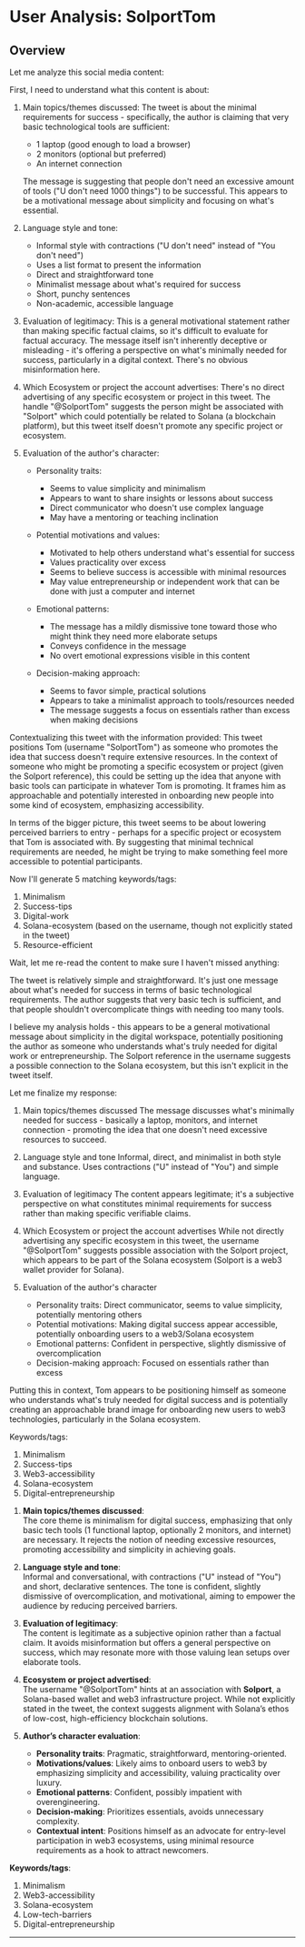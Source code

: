 # User Analysis: SolportTom

## Overview

<think>
Let me analyze this social media content:

First, I need to understand what this content is about:

1. Main topics/themes discussed:
   The tweet is about the minimal requirements for success - specifically, the author is claiming that very basic technological tools are sufficient:
   - 1 laptop (good enough to load a browser)
   - 2 monitors (optional but preferred)
   - An internet connection

   The message is suggesting that people don't need an excessive amount of tools ("U don't need 1000 things") to be successful. This appears to be a motivational message about simplicity and focusing on what's essential.

2. Language style and tone:
   - Informal style with contractions ("U don't need" instead of "You don't need")
   - Uses a list format to present the information
   - Direct and straightforward tone
   - Minimalist message about what's required for success
   - Short, punchy sentences
   - Non-academic, accessible language

3. Evaluation of legitimacy:
   This is a general motivational statement rather than making specific factual claims, so it's difficult to evaluate for factual accuracy. The message itself isn't inherently deceptive or misleading - it's offering a perspective on what's minimally needed for success, particularly in a digital context. There's no obvious misinformation here.

4. Which Ecosystem or project the account advertises:
   There's no direct advertising of any specific ecosystem or project in this tweet. The handle "@SolportTom" suggests the person might be associated with "Solport" which could potentially be related to Solana (a blockchain platform), but this tweet itself doesn't promote any specific project or ecosystem.

5. Evaluation of the author's character:

   - Personality traits:
     * Seems to value simplicity and minimalism
     * Appears to want to share insights or lessons about success
     * Direct communicator who doesn't use complex language
     * May have a mentoring or teaching inclination

   - Potential motivations and values:
     * Motivated to help others understand what's essential for success
     * Values practicality over excess
     * Seems to believe success is accessible with minimal resources
     * May value entrepreneurship or independent work that can be done with just a computer and internet

   - Emotional patterns:
     * The message has a mildly dismissive tone toward those who might think they need more elaborate setups
     * Conveys confidence in the message
     * No overt emotional expressions visible in this content

   - Decision-making approach:
     * Seems to favor simple, practical solutions
     * Appears to take a minimalist approach to tools/resources needed
     * The message suggests a focus on essentials rather than excess when making decisions

Contextualizing this tweet with the information provided:
This tweet positions Tom (username "SolportTom") as someone who promotes the idea that success doesn't require extensive resources. In the context of someone who might be promoting a specific ecosystem or project (given the Solport reference), this could be setting up the idea that anyone with basic tools can participate in whatever Tom is promoting. It frames him as approachable and potentially interested in onboarding new people into some kind of ecosystem, emphasizing accessibility.

In terms of the bigger picture, this tweet seems to be about lowering perceived barriers to entry - perhaps for a specific project or ecosystem that Tom is associated with. By suggesting that minimal technical requirements are needed, he might be trying to make something feel more accessible to potential participants.

Now I'll generate 5 matching keywords/tags:
1. Minimalism
2. Success-tips
3. Digital-work
4. Solana-ecosystem (based on the username, though not explicitly stated in the tweet)
5. Resource-efficient

Wait, let me re-read the content to make sure I haven't missed anything:

The tweet is relatively simple and straightforward. It's just one message about what's needed for success in terms of basic technological requirements. The author suggests that very basic tech is sufficient, and that people shouldn't overcomplicate things with needing too many tools.

I believe my analysis holds - this appears to be a general motivational message about simplicity in the digital workspace, potentially positioning the author as someone who understands what's truly needed for digital work or entrepreneurship. The Solport reference in the username suggests a possible connection to the Solana ecosystem, but this isn't explicit in the tweet itself.

Let me finalize my response:

1. Main topics/themes discussed
   The message discusses what's minimally needed for success - basically a laptop, monitors, and internet connection - promoting the idea that one doesn't need excessive resources to succeed.

2. Language style and tone
   Informal, direct, and minimalist in both style and substance. Uses contractions ("U" instead of "You") and simple language.

3. Evaluation of legitimacy
   The content appears legitimate; it's a subjective perspective on what constitutes minimal requirements for success rather than making specific verifiable claims.

4. Which Ecosystem or project the account advertises
   While not directly advertising any specific ecosystem in this tweet, the username "@SolportTom" suggests possible association with the Solport project, which appears to be part of the Solana ecosystem (Solport is a web3 wallet provider for Solana).

5. Evaluation of the author's character
   - Personality traits: Direct communicator, seems to value simplicity, potentially mentoring others
   - Potential motivations: Making digital success appear accessible, potentially onboarding users to a web3/Solana ecosystem
   - Emotional patterns: Confident in perspective, slightly dismissive of overcomplication
   - Decision-making approach: Focused on essentials rather than excess

Putting this in context, Tom appears to be positioning himself as someone who understands what's truly needed for digital success and is potentially creating an approachable brand image for onboarding new users to web3 technologies, particularly in the Solana ecosystem.

Keywords/tags: 
1. Minimalism
2. Success-tips
3. Web3-accessibility
4. Solana-ecosystem
5. Digital-entrepreneurship
</think>

1. **Main topics/themes discussed**:  
   The core theme is minimalism for digital success, emphasizing that only basic tech tools (1 functional laptop, optionally 2 monitors, and internet) are necessary. It rejects the notion of needing excessive resources, promoting accessibility and simplicity in achieving goals.

2. **Language style and tone**:  
   Informal and conversational, with contractions ("U" instead of "You") and short, declarative sentences. The tone is confident, slightly dismissive of overcomplication, and motivational, aiming to empower the audience by reducing perceived barriers.

3. **Evaluation of legitimacy**:  
   The content is legitimate as a subjective opinion rather than a factual claim. It avoids misinformation but offers a general perspective on success, which may resonate more with those valuing lean setups over elaborate tools.

4. **Ecosystem or project advertised**:  
   The username "@SolportTom" hints at an association with **Solport**, a Solana-based wallet and web3 infrastructure project. While not explicitly stated in the tweet, the context suggests alignment with Solana’s ethos of low-cost, high-efficiency blockchain solutions.

5. **Author’s character evaluation**:  
   - **Personality traits**: Pragmatic, straightforward, mentoring-oriented.  
   - **Motivations/values**: Likely aims to onboard users to web3 by emphasizing simplicity and accessibility, valuing practicality over luxury.  
   - **Emotional patterns**: Confident, possibly impatient with overengineering.  
   - **Decision-making**: Prioritizes essentials, avoids unnecessary complexity.  
   - **Contextual intent**: Positions himself as an advocate for entry-level participation in web3 ecosystems, using minimal resource requirements as a hook to attract newcomers.

**Keywords/tags**:  
1. Minimalism  
2. Web3-accessibility  
3. Solana-ecosystem  
4. Low-tech-barriers  
5. Digital-entrepreneurship
---
